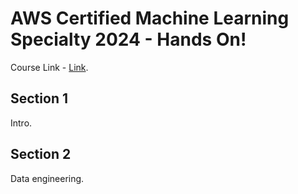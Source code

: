 # AWS Certified Machine Learning Specialty 2024 - Hands On!

Course Link - [Link](https://www.udemy.com/course/aws-machine-learning/).

## Section 1

Intro.

## Section 2

Data engineering.

